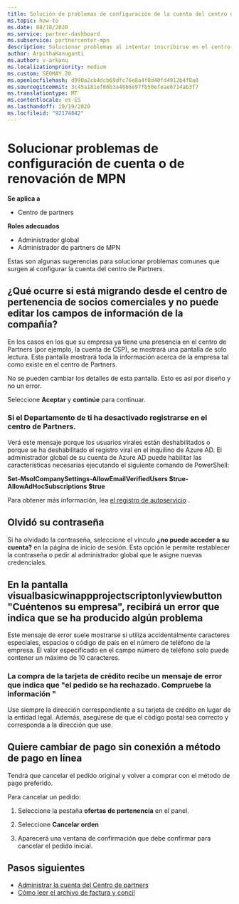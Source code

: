 ```yaml
---
title: Solución de problemas de configuración de la cuenta del centro de Partners o problemas de renovación de MPN
ms.topic: how-to
ms.date: 08/18/2020
ms.service: partner-dashboard
ms.subservice: partnercenter-mpn
description: Solucionar problemas al intentar inscribirse en el centro de Partners. Responde a los desafíos relacionados con los métodos de pago, olvidar las contraseñas, etc.
author: ArpithaKanuganti
ms.author: v-arkanu
ms.localizationpriority: medium
ms.custom: SEOMAY.20
ms.openlocfilehash: d990a2cb4dcb69dfc76e8a4f0d40fd4912b4f8a0
ms.sourcegitcommit: 3c45a181ef86b3a4866e97fb50efeae8714ab3f7
ms.translationtype: MT
ms.contentlocale: es-ES
ms.lasthandoff: 10/19/2020
ms.locfileid: "92174842"
---
```

# <a name="troubleshoot-account-setup-or-mpn-renewal-issues"></a>Solucionar problemas de configuración de cuenta o de renovación de MPN

**Se aplica a**

- Centro de partners
 
**Roles adecuados**

- Administrador global
- Administrador de partners de MPN 
 
Estas son algunas sugerencias para solucionar problemas comunes que surgen al configurar la cuenta del centro de Partners.

## <a name="what-happens-if-you-are-migrating-from-partner-membership-center-and-you-cant-edit-any-company-information-fields"></a>¿Qué ocurre si está migrando desde el centro de pertenencia de socios comerciales y no puede editar los campos de información de la compañía?

En los casos en los que su empresa ya tiene una presencia en el centro de Partners (por ejemplo, la cuenta de CSP), se mostrará una pantalla de solo lectura. Esta pantalla mostrará toda la información acerca de la empresa tal como existe en el centro de Partners.

No se pueden cambiar los detalles de esta pantalla. Esto es así por diseño y no un error.

Seleccione **Aceptar** y **continúe** para continuar.


### <a name="if-the-it-department-has-turned-off-sign-up-for-partner-center"></a>Si el Departamento de ti ha desactivado **registrarse en el centro de Partners**.

Verá este mensaje porque los usuarios virales están deshabilitados o porque se ha deshabilitado el registro viral en el inquilino de Azure AD. El administrador global de su cuenta de Azure AD puede habilitar las características necesarias ejecutando el siguiente comando de PowerShell:

**Set-MsolCompanySettings-AllowEmailVerifiedUsers $true-AllowAdHocSubscriptions $true**

Para obtener más información, lea [el registro de autoservicio](/azure/active-directory/users-groups-roles/directory-self-service-signup) .

## <a name="you-forgot-your-password"></a>Olvidó su contraseña

Si ha olvidado la contraseña, seleccione el vínculo **¿no puede acceder a su cuenta?** en la página de inicio de sesión. Esta opción le permite restablecer la contraseña o pedir al administrador global que le asigne nuevas credenciales.

## <a name="on-the-tell-us-about-your-company-scree-you-receive-a-something-went-wrong-error"></a>En la pantalla visualbasicwinappprojectscriptonlyviewbutton "Cuéntenos su empresa", recibirá un error que indica que se ha producido algún problema

Este mensaje de error suele mostrarse si utiliza accidentalmente caracteres especiales, espacios o código de país en el número de teléfono de la empresa. El valor especificado en el campo número de teléfono solo puede contener un máximo de 10 caracteres.


### <a name="your-credit-card-purchase-is-receiving-an-error-message-stating-that-your-order-was-declined-please-verify-your-information"></a>La compra de la tarjeta de crédito recibe un mensaje de error que indica que "el pedido se ha rechazado. Compruebe la información "


Use siempre la dirección correspondiente a su tarjeta de crédito en lugar de la entidad legal. Además, asegúrese de que el código postal sea correcto y corresponda a la dirección que use.

## <a name="you-want-to-switch-from-offline-payment-to-online-payment-method"></a>Quiere cambiar de pago sin conexión a método de pago en línea 

Tendrá que cancelar el pedido original y volver a comprar con el método de pago preferido.

Para cancelar un pedido:

1. Seleccione la pestaña **ofertas de pertenencia** en el panel.

2. Seleccione **Cancelar orden**

3. Aparecerá una ventana de confirmación que debe confirmar para cancelar el pedido inicial.

## <a name="next-steps"></a>Pasos siguientes

- [Administrar la cuenta del Centro de partners](partner-center-account-setup.md)
- [Cómo leer el archivo de factura y concil](read-your-bill.md)